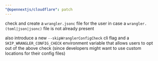 ```yaml
---
"@opennextjs/cloudflare": patch
---
```


check and create a `wrangler.jsonc` file for the user in case a `wrangler.(toml|json|jsonc)` file is not already present

also introduce a new `--skipWranglerConfigCheck` cli flag and a `SKIP_WRANGLER_CONFIG_CHECK`
environment variable that allows users to opt out of the above check (since developers might
want to use custom locations for their config files)
